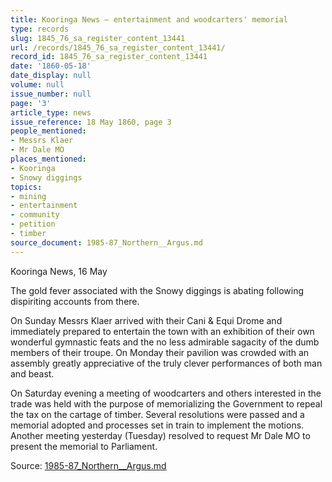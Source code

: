 ```yaml
---
title: Kooringa News — entertainment and woodcarters' memorial
type: records
slug: 1845_76_sa_register_content_13441
url: /records/1845_76_sa_register_content_13441/
record_id: 1845_76_sa_register_content_13441
date: '1860-05-18'
date_display: null
volume: null
issue_number: null
page: '3'
article_type: news
issue_reference: 18 May 1860, page 3
people_mentioned:
- Messrs Klaer
- Mr Dale MO
places_mentioned:
- Kooringa
- Snowy diggings
topics:
- mining
- entertainment
- community
- petition
- timber
source_document: 1985-87_Northern__Argus.md
---
```


Kooringa News, 16 May

The gold fever associated with the Snowy diggings is abating following dispiriting accounts from there.

On Sunday Messrs Klaer arrived with their Cani & Equi Drome and immediately prepared to entertain the town with an exhibition of their own wonderful gymnastic feats and the no less admirable sagacity of the dumb members of their troupe.  On Monday their pavilion was crowded with an assembly greatly appreciative of the truly clever performances of both man and beast.

On Saturday evening a meeting of woodcarters and others interested in the trade was held with the purpose of memorializing the Government to repeal the tax on the cartage of timber.  Several resolutions were passed and a memorial adopted and processes set in train to implement the motions.  Another meeting yesterday (Tuesday) resolved to request Mr Dale MO to present the memorial to Parliament.

Source: [1985-87_Northern__Argus.md](/downloads/markdown/1985-87_Northern__Argus.md)
